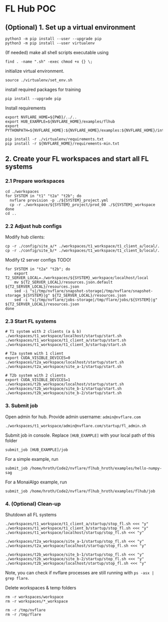 # FL Hub POC

## (Optional) 1. Set up a virtual environment
```
python3 -m pip install --user --upgrade pip
python3 -m pip install --user virtualenv
```
(If needed) make all shell scripts executable using
```
find . -name ".sh" -exec chmod +x {} \;
```
initialize virtual environment.
```
source ./virtualenv/set_env.sh
```
install required packages for training
```
pip install --upgrade pip
```

Install requirements
```
export NVFLARE_HOME=${PWD}/../..
export HUB_EXAMPLE=${NVFLARE_HOME}/examples/flhub
export PYTHONPATH=${NVFLARE_HOME}:${NVFLARE_HOME}/examples:${NVFLARE_HOME}/integration/monai

pip install -r ./virtualenv/requirements.txt
pip install -r ${NVFLARE_HOME}/requirements-min.txt
```

## 2. Create your FL workspaces and start all FL systems

### 2.1 Prepare workspaces
```
cd ./workspaces
for SYSTEM in "t1" "t2a" "t2b"; do
  nvflare provision -p ./${SYSTEM}_project.yml
  cp -r ./workspace/${SYSTEM}_project/prod_00 ./${SYSTEM}_workspace
done
cd ..
```

### 2.2 Adjust hub configs

Modify hub clients:
```
cp -r ./config/site_a/* ./workspaces/t1_workspace/t1_client_a/local/.
cp -r ./config/site_b/* ./workspaces/t1_workspace/t1_client_b/local/.
```

Modify t2 server configs TODO!
```
for SYSTEM in "t2a" "t2b"; do
    export T2_SERVER_LOCAL=./workspaces/${SYSTEM}_workspace/localhost/local
    mv ${T2_SERVER_LOCAL}/resources.json.default ${T2_SERVER_LOCAL}/resources.json
    sed -i "s|/tmp/nvflare/snapshot-storage|/tmp/nvflare/snapshot-storage_${SYSTEM}|g" ${T2_SERVER_LOCAL}/resources.json
    sed -i "s|/tmp/nvflare/jobs-storage|/tmp/flare/jobs/${SYSTEM}|g" ${T2_SERVER_LOCAL}/resources.json
done 
```

### 2.3 Start FL systems

```
# T1 system with 2 clients (a & b)
./workspaces/t1_workspace/localhost/startup/start.sh
./workspaces/t1_workspace/t1_client_a/startup/start.sh
./workspaces/t1_workspace/t1_client_b/startup/start.sh

# T2a system with 1 client
export CUDA_VISIBLE_DEVICES=0
./workspaces/t2a_workspace/localhost/startup/start.sh
./workspaces/t2a_workspace/site_a-1/startup/start.sh

# T2b system with 2 clients
export CUDA_VISIBLE_DEVICES=1
./workspaces/t2b_workspace/localhost/startup/start.sh
./workspaces/t2b_workspace/site_b-1/startup/start.sh
./workspaces/t2b_workspace/site_b-2/startup/start.sh
```

### 3. Submit job

Open admin for hub. Provide admin username: `admin@nvflare.com`
```
./workspaces/t1_workspace/admin@nvflare.com/startup/fl_admin.sh
```

Submit job in console. Replace `[HUB_EXAMPLE]` with your local path of this folder
```
submit_job [HUB_EXAMPLE]/job
```

For a simple example, run
```
submit_job /home/hroth/Code2/nvflare/flhub_hroth/examples/hello-numpy-sag
```

For a MonaiAlgo example, run
```
submit_job /home/hroth/Code2/nvflare/flhub_hroth/examples/flhub/job
```

### 4. (Optional) Clean-up

Shutdown all FL systems
```
./workspaces/t1_workspace/t1_client_a/startup/stop_fl.sh <<< "y"
./workspaces/t1_workspace/t1_client_b/startup/stop_fl.sh <<< "y"
./workspaces/t1_workspace/localhost/startup/stop_fl.sh <<< "y"

./workspaces/t2a_workspace/site_a-1/startup/stop_fl.sh <<< "y"
./workspaces/t2a_workspace/localhost/startup/stop_fl.sh <<< "y"

./workspaces/t2b_workspace/site_b-1/startup/stop_fl.sh <<< "y"
./workspaces/t2b_workspace/site_b-2/startup/stop_fl.sh <<< "y"
./workspaces/t2b_workspace/localhost/startup/stop_fl.sh <<< "y"
```

Note, you can check if nvflare processes are still running with `ps -asx | grep flare`.

Delete workspaces & temp folders
```
rm -r workspaces/workspace
rm -r workspaces/*_workspace

rm -r /tmp/nvflare
rm -r /tmp/flare
```